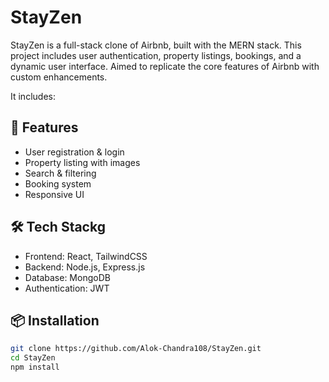 # StayZen
StayZen is a full-stack clone of Airbnb, built with the MERN stack. This project includes user authentication, property listings, bookings, and a dynamic user interface. Aimed to replicate the core features of Airbnb with custom enhancements.

It includes:

## 🚀 Features
- User registration & login
- Property listing with images
- Search & filtering
- Booking system
- Responsive UI

## 🛠 Tech Stackg
- Frontend: React, TailwindCSS
- Backend: Node.js, Express.js
- Database: MongoDB
- Authentication: JWT

## 📦 Installation

```bash
git clone https://github.com/Alok-Chandra108/StayZen.git
cd StayZen
npm install
